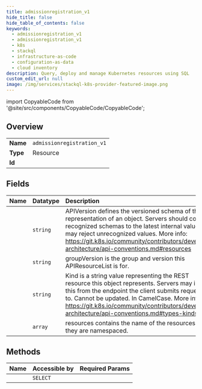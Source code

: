 ```yaml
---
title: admissionregistration_v1
hide_title: false
hide_table_of_contents: false
keywords:
  - admissionregistration_v1
  - admissionregistration_v1
  - k8s    
  - stackql
  - infrastructure-as-code
  - configuration-as-data
  - cloud inventory
description: Query, deploy and manage Kubernetes resources using SQL
custom_edit_url: null
image: /img/services/stackql-k8s-provider-featured-image.png
---
```


import CopyableCode from '@site/src/components/CopyableCode/CopyableCode';




## Overview
<table><tbody>
<tr><td><b>Name</b></td><td><code>admissionregistration_v1</code></td></tr>
<tr><td><b>Type</b></td><td>Resource</td></tr>
<tr><td><b>Id</b></td><td><CopyableCode code="k8s.admissionregistration_v1.admissionregistration_v1" /></td></tr>
</tbody></table>

## Fields
| Name | Datatype | Description |
|:-----|:---------|:------------|
| <CopyableCode code="apiVersion" /> | `string` | APIVersion defines the versioned schema of this representation of an object. Servers should convert recognized schemas to the latest internal value, and may reject unrecognized values. More info: https://git.k8s.io/community/contributors/devel/sig-architecture/api-conventions.md#resources |
| <CopyableCode code="groupVersion" /> | `string` | groupVersion is the group and version this APIResourceList is for. |
| <CopyableCode code="kind" /> | `string` | Kind is a string value representing the REST resource this object represents. Servers may infer this from the endpoint the client submits requests to. Cannot be updated. In CamelCase. More info: https://git.k8s.io/community/contributors/devel/sig-architecture/api-conventions.md#types-kinds |
| <CopyableCode code="resources" /> | `array` | resources contains the name of the resources and if they are namespaced. |
## Methods
| Name | Accessible by | Required Params |
|:-----|:--------------|:----------------|
| <CopyableCode code="getAdmissionregistrationV1APIResources" /> | `SELECT` | <CopyableCode code="cluster_addr, protocol" /> |
